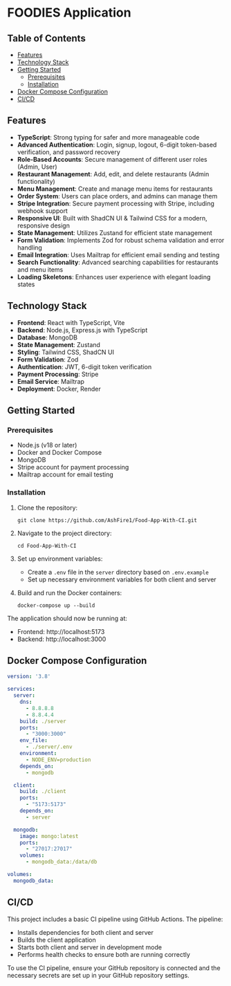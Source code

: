 # FOODIES Application

## Table of Contents
- [Features](#features)
- [Technology Stack](#technology-stack)
- [Getting Started](#getting-started)
  - [Prerequisites](#prerequisites)
  - [Installation](#installation)
- [Docker Compose Configuration](#docker-compose-configuration)
- [CI/CD](#cicd)

## Features

- **TypeScript**: Strong typing for safer and more manageable code
- **Advanced Authentication**: Login, signup, logout, 6-digit token-based verification, and password recovery
- **Role-Based Accounts**: Secure management of different user roles (Admin, User)
- **Restaurant Management**: Add, edit, and delete restaurants (Admin functionality)
- **Menu Management**: Create and manage menu items for restaurants
- **Order System**: Users can place orders, and admins can manage them
- **Stripe Integration**: Secure payment processing with Stripe, including webhook support
- **Responsive UI**: Built with ShadCN UI & Tailwind CSS for a modern, responsive design
- **State Management**: Utilizes Zustand for efficient state management
- **Form Validation**: Implements Zod for robust schema validation and error handling
- **Email Integration**: Uses Mailtrap for efficient email sending and testing
- **Search Functionality**: Advanced searching capabilities for restaurants and menu items
- **Loading Skeletons**: Enhances user experience with elegant loading states

## Technology Stack

- **Frontend**: React with TypeScript, Vite
- **Backend**: Node.js, Express.js with TypeScript
- **Database**: MongoDB
- **State Management**: Zustand
- **Styling**: Tailwind CSS, ShadCN UI
- **Form Validation**: Zod
- **Authentication**: JWT, 6-digit token verification
- **Payment Processing**: Stripe
- **Email Service**: Mailtrap
- **Deployment**: Docker, Render

## Getting Started

### Prerequisites

- Node.js (v18 or later)
- Docker and Docker Compose
- MongoDB
- Stripe account for payment processing
- Mailtrap account for email testing

### Installation

1. Clone the repository:
   ```
   git clone https://github.com/AshFire1/Food-App-With-CI.git
   ```

2. Navigate to the project directory:
   ```
   cd Food-App-With-CI
   ```

3. Set up environment variables:
   - Create a `.env` file in the `server` directory based on `.env.example`
   - Set up necessary environment variables for both client and server

4. Build and run the Docker containers:
   ```
   docker-compose up --build
   ```

The application should now be running at:
- Frontend: http://localhost:5173
- Backend: http://localhost:3000

## Docker Compose Configuration

```yaml
version: '3.8'

services:
  server:
    dns:
      - 8.8.8.8
      - 8.8.4.4
    build: ./server
    ports:
      - "3000:3000"
    env_file:
      - ./server/.env
    environment:
      - NODE_ENV=production
    depends_on:
      - mongodb

  client:
    build: ./client
    ports:
      - "5173:5173"
    depends_on:
      - server

  mongodb:
    image: mongo:latest
    ports:
      - "27017:27017"
    volumes:
      - mongodb_data:/data/db

volumes:
  mongodb_data:
```

## CI/CD

This project includes a basic CI pipeline using GitHub Actions. The pipeline:

- Installs dependencies for both client and server
- Builds the client application
- Starts both client and server in development mode
- Performs health checks to ensure both are running correctly

To use the CI pipeline, ensure your GitHub repository is connected and the necessary secrets are set up in your GitHub repository settings.

